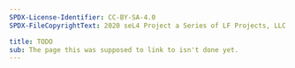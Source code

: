 ```yaml
---
SPDX-License-Identifier: CC-BY-SA-4.0
SPDX-FileCopyrightText: 2020 seL4 Project a Series of LF Projects, LLC.

title: TODO
sub: The page this was supposed to link to isn't done yet.
---
```

